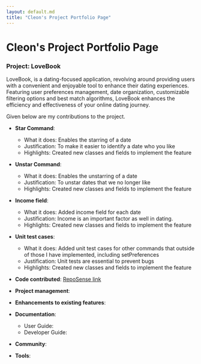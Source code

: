 ```yaml
---
layout: default.md
title: "Cleon's Project Portfolio Page"
---
```


# Cleon's Project Portfolio Page

### Project: LoveBook

LoveBook, is a dating-focused application, revolving around providing users with a convenient
and enjoyable tool to enhance their dating experiences. Featuring user preferences management, date organization,
customizable filtering options and best match algorithms, LoveBook enhances the efficiency and effectiveness of your
online dating journey.

Given below are my contributions to the project.

* **Star Command**:
    * What it does: Enables the starring of a date
    * Justification: To make it easier to identify a date who you like
    * Highlights: Created new classes and fields to implement the feature


* **Unstar Command**:
  * What it does: Enables the unstarring of a date
  * Justification: To unstar dates that we no longer like
  * Highlights: Created new classes and fields to implement the feature

* **Income field**:
  * What it does: Added income field for each date
  * Justification: Income is an important factor as well in dating.
  * Highlights: Created new classes and fields to implement the feature

* **Unit test cases**:
  * What it does: Added unit test cases for other commands that outside of those I have implemented, including 
  setPreferences
  * Justification: Unit tests are essential to prevent bugs
  * Highlights: Created new classes and fields to implement the feature



* **Code contributed**: [RepoSense link](https://nus-cs2103-ay2324s1.github.io/tp-dashboard/?search=cleon2&sort=groupTitle&sortWithin=title&timeframe=commit&mergegroup=&groupSelect=groupByAuthors&breakdown=true&checkedFileTypes=docs~functional-code~test-code&since=2023-09-22)

* **Project management**:

* **Enhancements to existing features**:

* **Documentation**:
    * User Guide:
    * Developer Guide:

* **Community**:

* **Tools**:
